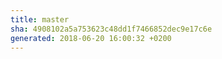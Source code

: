 ```yaml
---
title: master
sha: 4908102a5a753623c48dd1f7466852dec9e17c6e
generated: 2018-06-20 16:00:32 +0200
---
```

